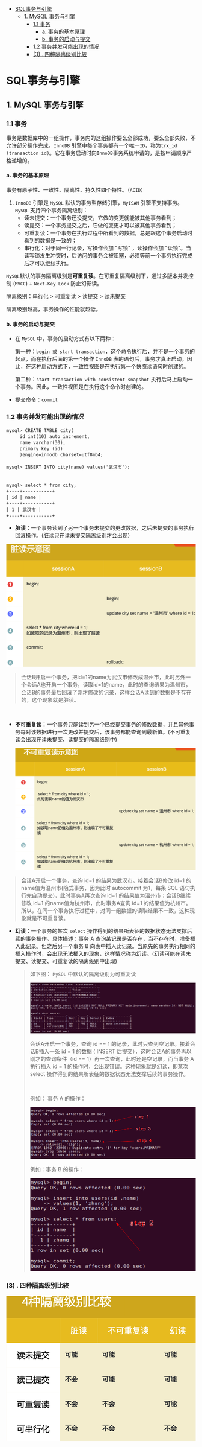 - [SQL事务与引擎](#sql事务与引擎)
  - [1.  MySQL 事务与引擎](#1--mysql-事务与引擎)
    - [1.1 事务](#11-事务)
      - [a. 事务的基本原理](#a-事务的基本原理)
      - [b. 事务的启动与提交](#b-事务的启动与提交)
    - [1.2 事务并发可能出现的情况](#12-事务并发可能出现的情况)
    - [(3) . 四种隔离级别比较](#3--四种隔离级别比较)
# SQL事务与引擎

## 1.  MySQL 事务与引擎

### 1.1 事务

事务是数据库中的一组操作，事务内的这组操作要么全部成功，要么全部失败，不允许部分操作完成。`InnoDB` 引擎中每个事务都有一个唯一`ID`，称为`trx_id (transaction id)`。它在事务启动时向`InnoDB`事务系统申请的，是按申请顺序严格递增的。

#### a. 事务的基本原理

事务有原子性、一致性、隔离性、持久性四个特性。（`ACID`）

1. `InnoDB` 引擎是 `MySQL` 默认的事务型存储引擎，`MyISAM` 引擎不支持事务。`MySQL` 支持四个事务隔离级别：
    -  读未提交：一个事务还没提交，它做的变更就能被其他事务看到；
    -  读提交：一个事务提交之后，它做的变更才可以被其他事务看到；
    -  可重复读：一个事务在执行过程中所看到的数据，总是跟这个事务启动时看到的数据是一致的；
    -  串行化：对于同一行记录，写操作会加 "写锁" ，读操作会加 "读锁"。当读写锁发生冲突时，后访问的事务会被阻塞，必须等前一个事务执行完成后才可以继续执行。

`MySQL`默认的事务隔离级别是**可重复读**。在可重复隔离级别下，通过多版本并发控制 (`MVCC`) + `Next-Key Lock` 防止幻影读。

隔离级别：串行化 > 可重复读 > 读提交 > 读未提交 

隔离级别越高，事务操作的性能就越低。

#### b. 事务的启动与提交

- 在 `MySQL` 中，事务的启动方式有以下两种：

    第一种：`begin 或 start transaction`，这个命令执行后，并不是一个事务的起点，而在执行后面的第一个操作 `InnoDB` 表的语句后，事务才真正启动。因此，在这种启动方式下，一致性视图是在执行第一个快照读语句时创建的。

    第二种：`start transaction with consistent snapshot` 执行后马上启动一个事务。因此，一致性视图是在执行这个命令时创建的。

- 提交命令：`commit`

### 1.2 事务并发可能出现的情况

```mysql
mysql> CREATE TABLE city(
     id int(10) auto_increment,
     name varchar(30),
     primary key (id)
     )engine=innodb charset=utf8mb4;

mysql> INSERT INTO city(name) values('武汉市');


mysql> select * from city;
+----+-----------+
| id | name |
+----+-----------+
| 1 | 武汉市 |
+----+-----------+
```



- **脏读**：一个事务读到了另一个事务未提交的更改数据，之后未提交的事务执行回滚操作。(脏读只在读未提交隔离级别才会出现）

![](./pictures/dirty_read.png)

> 会话B开启一个事务，把id=1的name为武汉市修改成温州市，此时另外一个会话A也开启一个事务，读取id=1的name，此时的查询结果为温州市，会话B的事务最后回滚了刚才修改的记录，这样会话A读到的数据是不存在的，这个现象就是脏读。

​	

- **不可重复读**：一个事务只能读到另一个已经提交事务的修改数据，并且其他事务每对该数据进行一次更改并提交后，该事务都能查询到最新值。(不可重复读会出现在读未提交、读提交的隔离级别中)

    ![](./pictures/N_read.png)

> 会话A开启一个事务，查询 id=1 的结果为武汉市。接着会话B修改 id=1 的name值为温州市(隐式事务，因为此时 autocommit 为1，每条 SQL 语句执行完自动提交)，此时事务A再次查询 id=1 的结果值为温州市；会话B继续修改 id=1 的name值为杭州市，此时事务A查询 id=1 的结果值为杭州市。所以，在同一个事务执行过程中，对同一组数据的读取结果不一致，这种现象就是不可重复读。



-   **幻读**：一个事务的某次 `select` 操作得到的结果所表征的数据状态无法支撑后续的事务操作。具体描述：事务 A 查询某记录是否存在，当不存在时，准备插入此记录。但之后另一个事务 B 向表中插入此记录。当原先的事务执行相同的插入操作时，会出现无法插入的现象，这样情况称为幻读。(幻读可能在读未提交、读提交、可重复读的隔离级别中出现)

    > 如下图： `MySQL` 中默认的隔离级别为可重复读
    >
    > ![](./pictures/pha_1.png)
    >
    > 会话A开启一个事务，查询 id == 1 的记录，此时只查到空记录。接着会话B插入一条 id = 1 的数据 ( INSERT 后提交），这时会话A的事务再以刚才的查询条件（id == 1）再一次查询，此时还是空记录，而当事务 A 执行插入 id = 1 的操作时，会出现错误。这种现象就是幻读，即某次 select 操作得到的结果所表征的数据状态无法支撑后续的事务操作。
    >
    >   ​	
    >
    > 例如： 事务 A 的操作：
    >
    > ![](./pictures/pha_2.png)
    >
    >   
    >
    > 例如：事务 B 的操作：
    >
    > ![](./pictures/pha_3.png)
    >
    >   
    >
    >   
    >
    >   



### (3) . 四种隔离级别比较

![](./pictures/four_isolate.png)

